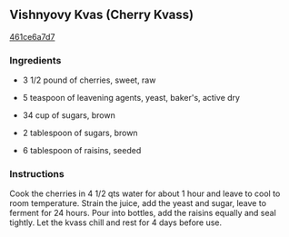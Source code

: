 ## Vishnyovy Kvas (Cherry Kvass)

[461ce6a7d7](http://www.food.com/recipe/vishnyovy-kvas-cherry-kvass-292229)

### Ingredients

 - 3 1/2 pound of cherries, sweet, raw

 - 5 teaspoon of leavening agents, yeast, baker's, active dry

 - 34 cup of sugars, brown

 - 2 tablespoon of sugars, brown

 - 6 tablespoon of raisins, seeded

### Instructions

Cook the cherries in 4 1/2 qts water for about 1 hour and leave to cool to room temperature. Strain the juice, add the yeast and sugar, leave to ferment for 24 hours. Pour into bottles, add the raisins equally and seal tightly. Let the kvass chill and rest for 4 days before use.
